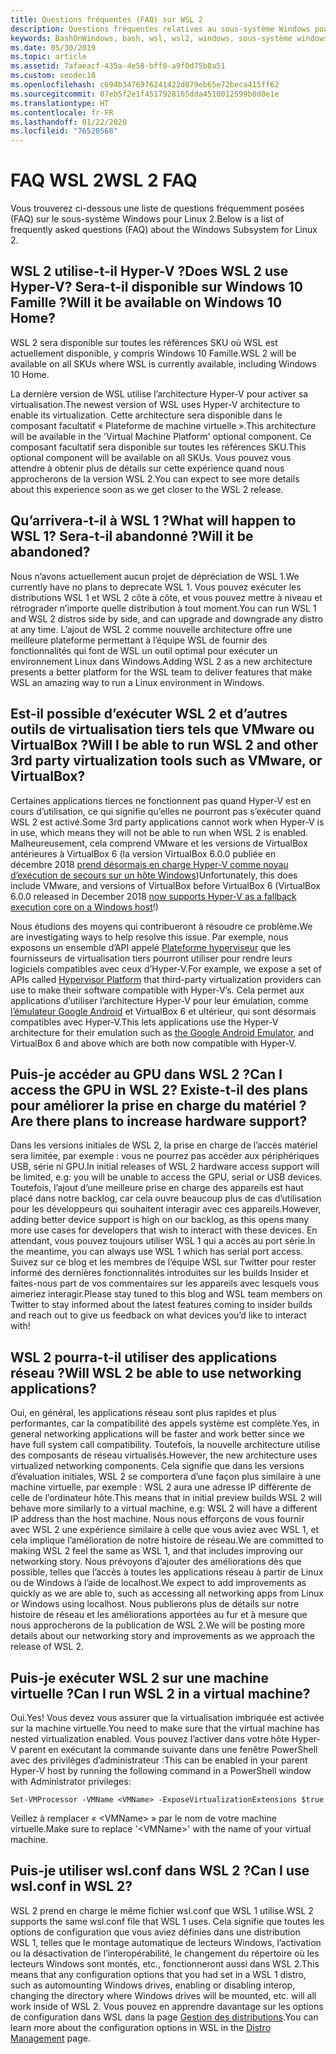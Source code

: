 ```yaml
---
title: Questions fréquentes (FAQ) sur WSL 2
description: Questions fréquentes relatives au sous-système Windows pour Linux 2
keywords: BashOnWindows, bash, wsl, wsl2, windows, sous-système windows pour linux, sous-système windows, ubuntu, debian, suse, windows 10, installation
ms.date: 05/30/2019
ms.topic: article
ms.assetid: 7afaeacf-435a-4e58-bff0-a9f0d75b8a51
ms.custom: seodec18
ms.openlocfilehash: c694b3476976241422d079eb65e72beca415ff62
ms.sourcegitcommit: 07eb5f2e1f4517928165dda4510012599b0d0e1e
ms.translationtype: HT
ms.contentlocale: fr-FR
ms.lasthandoff: 01/22/2020
ms.locfileid: "76520568"
---
```

# <a name="wsl-2-faq"></a><span data-ttu-id="434fc-104">FAQ WSL 2</span><span class="sxs-lookup"><span data-stu-id="434fc-104">WSL 2 FAQ</span></span>

<span data-ttu-id="434fc-105">Vous trouverez ci-dessous une liste de questions fréquemment posées (FAQ) sur le sous-système Windows pour Linux 2.</span><span class="sxs-lookup"><span data-stu-id="434fc-105">Below is a list of frequently asked questions (FAQ) about the Windows Subsystem for Linux 2.</span></span>

## <a name="does-wsl-2-use-hyper-v-will-it-be-available-on-windows-10-home"></a><span data-ttu-id="434fc-106">WSL 2 utilise-t-il Hyper-V ?</span><span class="sxs-lookup"><span data-stu-id="434fc-106">Does WSL 2 use Hyper-V?</span></span> <span data-ttu-id="434fc-107">Sera-t-il disponible sur Windows 10 Famille ?</span><span class="sxs-lookup"><span data-stu-id="434fc-107">Will it be available on Windows 10 Home?</span></span>

<span data-ttu-id="434fc-108">WSL 2 sera disponible sur toutes les références SKU où WSL est actuellement disponible, y compris Windows 10 Famille.</span><span class="sxs-lookup"><span data-stu-id="434fc-108">WSL 2 will be available on all SKUs where WSL is currently available, including Windows 10 Home.</span></span>

<span data-ttu-id="434fc-109">La dernière version de WSL utilise l’architecture Hyper-V pour activer sa virtualisation.</span><span class="sxs-lookup"><span data-stu-id="434fc-109">The newest version of WSL uses Hyper-V architecture to enable its virtualization.</span></span> <span data-ttu-id="434fc-110">Cette architecture sera disponible dans le composant facultatif « Plateforme de machine virtuelle ».</span><span class="sxs-lookup"><span data-stu-id="434fc-110">This architecture will be available in the 'Virtual Machine Platform' optional component.</span></span> <span data-ttu-id="434fc-111">Ce composant facultatif sera disponible sur toutes les références SKU.</span><span class="sxs-lookup"><span data-stu-id="434fc-111">This optional component will be available on all SKUs.</span></span> <span data-ttu-id="434fc-112">Vous pouvez vous attendre à obtenir plus de détails sur cette expérience quand nous approcherons de la version WSL 2.</span><span class="sxs-lookup"><span data-stu-id="434fc-112">You can expect to see more details about this experience soon as we get closer to the WSL 2 release.</span></span>

## <a name="what-will-happen-to-wsl-1-will-it-be-abandoned"></a><span data-ttu-id="434fc-113">Qu’arrivera-t-il à WSL 1 ?</span><span class="sxs-lookup"><span data-stu-id="434fc-113">What will happen to WSL 1?</span></span> <span data-ttu-id="434fc-114">Sera-t-il abandonné ?</span><span class="sxs-lookup"><span data-stu-id="434fc-114">Will it be abandoned?</span></span>

<span data-ttu-id="434fc-115">Nous n’avons actuellement aucun projet de dépréciation de WSL 1.</span><span class="sxs-lookup"><span data-stu-id="434fc-115">We currently have no plans to deprecate WSL 1.</span></span> <span data-ttu-id="434fc-116">Vous pouvez exécuter les distributions WSL 1 et WSL 2 côte à côte, et vous pouvez mettre à niveau et rétrograder n’importe quelle distribution à tout moment.</span><span class="sxs-lookup"><span data-stu-id="434fc-116">You can run WSL 1 and WSL 2 distros side by side, and can upgrade and downgrade any distro at any time.</span></span> <span data-ttu-id="434fc-117">L’ajout de WSL 2 comme nouvelle architecture offre une meilleure plateforme permettant à l’équipe WSL de fournir des fonctionnalités qui font de WSL un outil optimal pour exécuter un environnement Linux dans Windows.</span><span class="sxs-lookup"><span data-stu-id="434fc-117">Adding WSL 2 as a new architecture presents a better platform for the WSL team to deliver features that make WSL an amazing way to run a Linux environment in Windows.</span></span>

## <a name="will-i-be-able-to-run-wsl-2-and-other-3rd-party-virtualization-tools-such-as-vmware-or-virtualbox"></a><span data-ttu-id="434fc-118">Est-il possible d’exécuter WSL 2 et d’autres outils de virtualisation tiers tels que VMware ou VirtualBox ?</span><span class="sxs-lookup"><span data-stu-id="434fc-118">Will I be able to run WSL 2 and other 3rd party virtualization tools such as VMware, or VirtualBox?</span></span>

<span data-ttu-id="434fc-119">Certaines applications tierces ne fonctionnent pas quand Hyper-V est en cours d’utilisation, ce qui signifie qu’elles ne pourront pas s’exécuter quand WSL 2 est activé.</span><span class="sxs-lookup"><span data-stu-id="434fc-119">Some 3rd party applications cannot work when Hyper-V is in use, which means they will not be able to run when WSL 2 is enabled.</span></span> <span data-ttu-id="434fc-120">Malheureusement, cela comprend VMware et les versions de VirtualBox antérieures à VirtualBox 6 (la version VirtualBox 6.0.0 publiée en décembre 2018 [prend désormais en charge Hyper-V comme noyau d’exécution de secours sur un hôte Windows][1])</span><span class="sxs-lookup"><span data-stu-id="434fc-120">Unfortunately, this does include VMware, and versions of VirtualBox before VirtualBox 6 (VirtualBox 6.0.0 released in December 2018 [now supports Hyper-V as a fallback execution core on a Windows host][1]!)</span></span>

<span data-ttu-id="434fc-121">Nous étudions des moyens qui contribueront à résoudre ce problème.</span><span class="sxs-lookup"><span data-stu-id="434fc-121">We are investigating ways to help resolve this issue.</span></span> <span data-ttu-id="434fc-122">Par exemple, nous exposons un ensemble d’API appelé [Plateforme hyperviseur][2] que les fournisseurs de virtualisation tiers pourront utiliser pour rendre leurs logiciels compatibles avec ceux d’Hyper-V.</span><span class="sxs-lookup"><span data-stu-id="434fc-122">For example, we expose a set of APIs called [Hypervisor Platform][2] that third-party virtualization providers can use to make their software compatible with Hyper-V’s.</span></span> <span data-ttu-id="434fc-123">Cela permet aux applications d’utiliser l’architecture Hyper-V pour leur émulation, comme [l’émulateur Google Android][3] et VirtualBox 6 et ultérieur, qui sont désormais compatibles avec Hyper-V.</span><span class="sxs-lookup"><span data-stu-id="434fc-123">This lets applications use the Hyper-V architecture for their emulation such as [the Google Android Emulator][3], and VirtualBox 6 and above which are both now compatible with Hyper-V.</span></span>

## <a name="can-i-access-the-gpu-in-wsl-2-are-there-plans-to-increase-hardware-support"></a><span data-ttu-id="434fc-124">Puis-je accéder au GPU dans WSL 2 ?</span><span class="sxs-lookup"><span data-stu-id="434fc-124">Can I access the GPU in WSL 2?</span></span> <span data-ttu-id="434fc-125">Existe-t-il des plans pour améliorer la prise en charge du matériel ?</span><span class="sxs-lookup"><span data-stu-id="434fc-125">Are there plans to increase hardware support?</span></span>

<span data-ttu-id="434fc-126">Dans les versions initiales de WSL 2, la prise en charge de l’accès matériel sera limitée, par exemple : vous ne pourrez pas accéder aux périphériques USB, série ni GPU.</span><span class="sxs-lookup"><span data-stu-id="434fc-126">In initial releases of WSL 2 hardware access support will be limited, e.g: you will be unable to access the GPU, serial or USB devices.</span></span> <span data-ttu-id="434fc-127">Toutefois, l’ajout d’une meilleure prise en charge des appareils est haut placé dans notre backlog, car cela ouvre beaucoup plus de cas d’utilisation pour les développeurs qui souhaitent interagir avec ces appareils.</span><span class="sxs-lookup"><span data-stu-id="434fc-127">However, adding better device support is high on our backlog, as this opens many more use cases for developers that wish to interact with these devices.</span></span> <span data-ttu-id="434fc-128">En attendant, vous pouvez toujours utiliser WSL 1 qui a accès au port série.</span><span class="sxs-lookup"><span data-stu-id="434fc-128">In the meantime, you can always use WSL 1 which has serial port access.</span></span> <span data-ttu-id="434fc-129">Suivez sur ce blog et les membres de l’équipe WSL sur Twitter pour rester informé des dernières fonctionnalités introduites sur les builds Insider et faites-nous part de vos commentaires sur les appareils avec lesquels vous aimeriez interagir.</span><span class="sxs-lookup"><span data-stu-id="434fc-129">Please stay tuned to this blog and WSL team members on Twitter to stay informed about the latest features coming to insider builds and reach out to give us feedback on what devices you’d like to interact with!</span></span>

## <a name="will-wsl-2-be-able-to-use-networking-applications"></a><span data-ttu-id="434fc-130">WSL 2 pourra-t-il utiliser des applications réseau ?</span><span class="sxs-lookup"><span data-stu-id="434fc-130">Will WSL 2 be able to use networking applications?</span></span>

<span data-ttu-id="434fc-131">Oui, en général, les applications réseau sont plus rapides et plus performantes, car la compatibilité des appels système est complète.</span><span class="sxs-lookup"><span data-stu-id="434fc-131">Yes, in general networking applications will be faster and work better since we have full system call compatibility.</span></span> <span data-ttu-id="434fc-132">Toutefois, la nouvelle architecture utilise des composants de réseau virtualisés.</span><span class="sxs-lookup"><span data-stu-id="434fc-132">However, the new architecture uses virtualized networking components.</span></span> <span data-ttu-id="434fc-133">Cela signifie que dans les versions d’évaluation initiales, WSL 2 se comportera d’une façon plus similaire à une machine virtuelle, par exemple : WSL 2 aura une adresse IP différente de celle de l’ordinateur hôte.</span><span class="sxs-lookup"><span data-stu-id="434fc-133">This means that in initial preview builds WSL 2 will behave more similarly to a virtual machine, e.g: WSL 2 will have a different IP address than the host machine.</span></span> <span data-ttu-id="434fc-134">Nous nous efforçons de vous fournir avec WSL 2 une expérience similaire à celle que vous aviez avec WSL 1, et cela implique l’amélioration de notre histoire de réseau.</span><span class="sxs-lookup"><span data-stu-id="434fc-134">We are committed to making WSL 2 feel the same as WSL 1, and that includes improving our networking story.</span></span> <span data-ttu-id="434fc-135">Nous prévoyons d’ajouter des améliorations dès que possible, telles que l’accès à toutes les applications réseau à partir de Linux ou de Windows à l’aide de localhost.</span><span class="sxs-lookup"><span data-stu-id="434fc-135">We expect to add improvements as quickly as we are able to, such as accessing all networking apps from Linux or Windows using localhost.</span></span> <span data-ttu-id="434fc-136">Nous publierons plus de détails sur notre histoire de réseau et les améliorations apportées au fur et à mesure que nous approcherons de la publication de WSL 2.</span><span class="sxs-lookup"><span data-stu-id="434fc-136">We will be posting more details about our networking story and improvements as we approach the release of WSL 2.</span></span>

## <a name="can-i-run-wsl-2-in-a-virtual-machine"></a><span data-ttu-id="434fc-137">Puis-je exécuter WSL 2 sur une machine virtuelle ?</span><span class="sxs-lookup"><span data-stu-id="434fc-137">Can I run WSL 2 in a virtual machine?</span></span>

<span data-ttu-id="434fc-138">Oui.</span><span class="sxs-lookup"><span data-stu-id="434fc-138">Yes!</span></span> <span data-ttu-id="434fc-139">Vous devez vous assurer que la virtualisation imbriquée est activée sur la machine virtuelle.</span><span class="sxs-lookup"><span data-stu-id="434fc-139">You need to make sure that the virtual machine has nested virtualization enabled.</span></span> <span data-ttu-id="434fc-140">Vous pouvez l’activer dans votre hôte Hyper-V parent en exécutant la commande suivante dans une fenêtre PowerShell avec des privilèges d’administrateur :</span><span class="sxs-lookup"><span data-stu-id="434fc-140">This can be enabled in your parent Hyper-V host by running the following command in a PowerShell window with Administrator privileges:</span></span>

`Set-VMProcessor -VMName <VMName> -ExposeVirtualizationExtensions $true`

<span data-ttu-id="434fc-141">Veillez à remplacer « &lt;VMName&gt; » par le nom de votre machine virtuelle.</span><span class="sxs-lookup"><span data-stu-id="434fc-141">Make sure to replace '&lt;VMName&gt;' with the name of your virtual machine.</span></span>

## <a name="can-i-use-wslconf-in-wsl-2"></a><span data-ttu-id="434fc-142">Puis-je utiliser wsl.conf dans WSL 2 ?</span><span class="sxs-lookup"><span data-stu-id="434fc-142">Can I use wsl.conf in WSL 2?</span></span>

<span data-ttu-id="434fc-143">WSL 2 prend en charge le même fichier wsl.conf que WSL 1 utilise.</span><span class="sxs-lookup"><span data-stu-id="434fc-143">WSL 2 supports the same wsl.conf file that WSL 1 uses.</span></span> <span data-ttu-id="434fc-144">Cela signifie que toutes les options de configuration que vous aviez définies dans une distribution WSL 1, telles que le montage automatique de lecteurs Windows, l’activation ou la désactivation de l’interopérabilité, le changement du répertoire où les lecteurs Windows sont montés, etc., fonctionneront aussi dans WSL 2.</span><span class="sxs-lookup"><span data-stu-id="434fc-144">This means that any configuration options that you had set in a WSL 1 distro, such as automounting Windows drives, enabling or disabling interop, changing the directory where Windows drives will be mounted, etc. will all work inside of WSL 2.</span></span> <span data-ttu-id="434fc-145">Vous pouvez en apprendre davantage sur les options de configuration dans WSL dans la page [Gestion des distributions](./wsl-config.md).</span><span class="sxs-lookup"><span data-stu-id="434fc-145">You can learn more about the configuration options in WSL in the [Distro Management](./wsl-config.md) page.</span></span> 

 [1]: https://www.virtualbox.org/wiki/Changelog-6.0
 [2]: https://docs.microsoft.com/en-us/virtualization/api/
 [3]: https://devblogs.microsoft.com/visualstudio/hyper-v-android-emulator-support/
